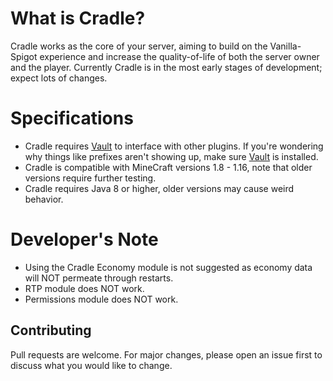 # What is Cradle?
Cradle works as the core of your server, aiming to build on the Vanilla-Spigot experience and increase the quality-of-life of both the server owner and the player.
Currently Cradle is in the most early stages of development; expect lots of changes.

# Specifications
- Cradle requires [Vault](https://dev.bukkit.org/projects/vault) to interface with other plugins. If you're wondering why things like prefixes aren't showing up, make sure [Vault](https://dev.bukkit.org/projects/vault) is installed.
- Cradle is compatible with MineCraft versions 1.8 - 1.16, note that older versions require further testing.
- Cradle requires Java 8 or higher, older versions may cause weird behavior.

# Developer's Note
- Using the Cradle Economy module is not suggested as economy data will NOT permeate through restarts.
- RTP module does NOT work.
- Permissions module does NOT work.

## Contributing
Pull requests are welcome. For major changes, please open an issue first to discuss what you would like to change.
